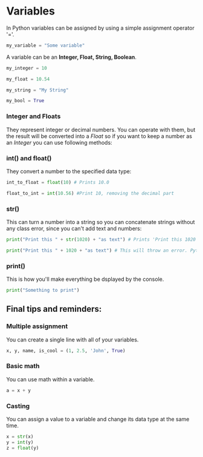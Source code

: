 # Variables

In Python variables can be assigned by using a simple assignment operator '='.

~~~python
my_variable = "Some variable"
~~~

A variable can be an **Integer, Float, String, Boolean**.

~~~python
my_integer = 10

my_float = 10.54

my_string = "My String"

my_bool = True
~~~

### Integer and Floats

They represent integer or decimal numbers. You can operate with them, but the result will be converted into a *Float* so if you want
to keep a number as an *Integer* you can use following methods:

### int() and float()

They convert a number to the specified data type:

~~~python
int_to_float = float(10) # Prints 10.0

float_to_int = int(10.56) #Print 10, removing the decimal part
~~~

### str()

This can turn a number into a string so you can concatenate strings without any class error, since you can't add text and numbers:

~~~python
print("Print this " + str(1020) + "as text") # Prints 'Print this 1020 as text'

print("Print this " + 1020 + "as text") # This will throw an error. Python would think you are trying to get the sum of words and letters
~~~

### print()

This is how you'll make everything be dsplayed by the console.

~~~python
print("Something to print")
~~~

## Final tips and reminders:

### Multiple assignment

You can create a single line with all of your variables.

~~~python
x, y, name, is_cool = (1, 2.5, 'John', True)
~~~

### Basic math

You can use math within a variable. 

~~~python
a = x + y
~~~

### Casting

You can assign a value to a variable and change its data type at the same time.

~~~python
x = str(x)
y = int(y)
z = float(y)
~~~
